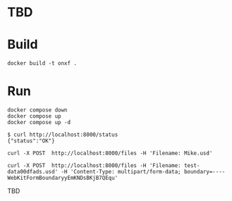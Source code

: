 # TBD


# Build

```
docker build -t onxf .
```


# Run
```
docker compose down
docker compose up 
docker compose up -d
```

```
$ curl http://localhost:8000/status
{"status":"OK"}
```

```
curl -X POST  http://localhost:8000/files -H 'Filename: Mike.usd'
```

```
curl -X POST  http://localhost:8000/files -H 'Filename: test-data00dfads.usd' -H 'Content-Type: multipart/form-data; boundary=----WebKitFormBoundaryyEmKNDsBKjB7QEqu'
```

TBD
